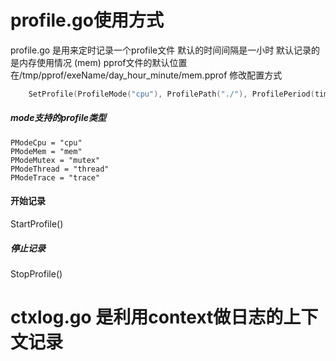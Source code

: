 # profile.go使用方式
profile.go 是用来定时记录一个profile文件
默认的时间间隔是一小时 
默认记录的是内存使用情况 (mem)
pprof文件的默认位置在/tmp/pprof/exeName/day_hour_minute/mem.pprof
修改配置方式

```go
    SetProfile(ProfileMode("cpu"), ProfilePath("./"), ProfilePeriod(time.minute*10))
```
##### mode支持的profile类型
    PModeCpu = "cpu"    
	PModeMem = "mem"   
	PModeMutex = "mutex" 
	PModeThread = "thread"
	PModeTrace = "trace"
	
#### 开始记录
StartProfile()

##### 停止记录
StopProfile()

# ctxlog.go 是利用context做日志的上下文记录